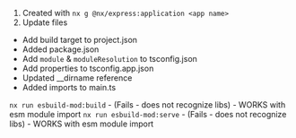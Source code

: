 1. Created with `nx g @nx/express:application <app name>`
2. Update files
- Add build target to project.json
- Added package.json
- Add `module` & `moduleResolution` to tsconfig.json
- Add properties to tsconfig.app.json
- Updated __dirname reference
- Added imports to main.ts


`nx run esbuild-mod:build` - (Fails - does not recognize libs) - WORKS with esm module import
`nx run esbuild-mod:serve` - (Fails - does not recognize libs) - WORKS with esm module import
